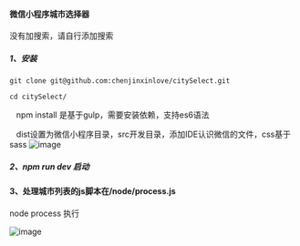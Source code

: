 #### 微信小程序城市选择器
   没有加搜索，请自行添加搜索

##### 1、安装

    git clone git@github.com:chenjinxinlove/citySelect.git
    
    cd citySelect/
    
    npm install  是基于gulp，需要安装依赖，支持es6语法
    
    dist设置为微信小程序目录，src开发目录，添加IDE认识微信的文件，css基于sass
    ![image](http://www.chenjinxinlove.com/cdn/qiniu/QQ%E5%9B%BE%E7%89%8720170110085147.png)
    
##### 2、npm run dev   启动

#### 3、处理城市列表的js脚本在/node/process.js      
   node process 执行

![image](http://objheplwd.bkt.clouddn.com/656810557821000725.jpg)

